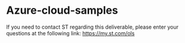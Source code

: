 # Azure-cloud-samples
If you need to contact ST regarding this deliverable, please enter your questions at the following link:
https://my.st.com/ols